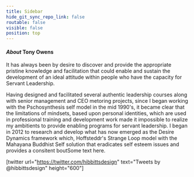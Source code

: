 ```yaml
---
title: Sidebar
hide_git_sync_repo_link: false
routable: false
visible: false
position: top
---
```


#### _About_ Tony Owens

It has always been by desire to discover and provide the appropriate pristine knowledge and facilitation that could enable and sustain the development of an ideal attitude within people who have the capacity for Servant Leadership.

Having designed and facilitated several authentic leadership courses along with senior management and CEO metoring projects, since I began working with the Pschosynthesis self model in the mid 1990's, it became clear that the limitations of mindsets, based upon personal identities, which are used in professional training and development work made it impossible to realize my ambitients to provide enabling programs for servant leadership.
I began in 2012 to research and develop what has now emerged as the Desire Dynamics framework which, Hoffsteddr's Strange Loop model with the Mahayana Buddhist Self solution that eradicates self esteem issues and provides a consitent boutSome text here.

[twitter url="https://twitter.com/hibbittsdesign" text="Tweets by @hibbittsdesign" height="600"]

